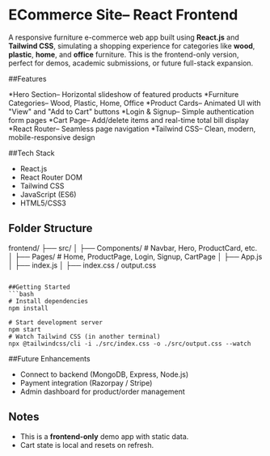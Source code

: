 # ECommerce Site– React Frontend

A responsive furniture e-commerce web app built using **React.js** and **Tailwind CSS**,
simulating a shopping experience for categories like **wood**, **plastic**, **home**, and **office** furniture.
This is the frontend-only version, perfect for demos, academic submissions, or future full-stack expansion.

##Features

*Hero Section– Horizontal slideshow of featured products
*Furniture Categories– Wood, Plastic, Home, Office
*Product Cards– Animated UI with "View" and "Add to Cart" buttons
*Login & Signup– Simple authentication form pages
*Cart Page– Add/delete items and real-time total bill display
*React Router– Seamless page navigation
*Tailwind CSS– Clean, modern, mobile-responsive design

##Tech Stack
* React.js
* React Router DOM
* Tailwind CSS
* JavaScript (ES6)
* HTML5/CSS3

## Folder Structure
frontend/
├── src/
│   ├── Components/     # Navbar, Hero, ProductCard, etc.
│   ├── Pages/          # Home, ProductPage, Login, Signup, CartPage
│   ├── App.js
│   ├── index.js
│   ├── index.css / output.css
```

##Getting Started
```bash
# Install dependencies
npm install

# Start development server
npm start
# Watch Tailwind CSS (in another terminal)
npx @tailwindcss/cli -i ./src/index.css -o ./src/output.css --watch
```


##Future Enhancements
* Connect to backend (MongoDB, Express, Node.js)
* Payment integration (Razorpay / Stripe)
* Admin dashboard for product/order management

## Notes
* This is a **frontend-only** demo app with static data.
* Cart state is local and resets on refresh.
